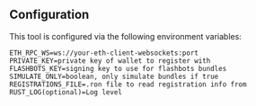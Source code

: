 ## Configuration

This tool is configured via the following environment variables:

```
ETH_RPC_WS=ws://your-eth-client-websockets:port
PRIVATE_KEY=private key of wallet to register with
FLASHBOTS_KEY=signing key to use for flashbots bundles
SIMULATE_ONLY=boolean, only simulate bundles if true
REGISTRATIONS_FILE=.ron file to read registration info from
RUST_LOG(optional)=Log level
```